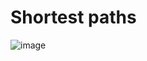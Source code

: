 # Shortest paths
![image](https://user-images.githubusercontent.com/99473127/163710623-27f5484c-a092-47e4-86be-20b576550d9b.png)
